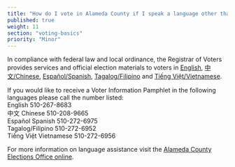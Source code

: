 ```yaml
---
title: "How do I vote in Alameda County if I speak a language other than English?"
published: true
weight: 11
section: "voting-basics"
priority: "Minor"
---
```


In compliance with federal law and local ordinance, the Registrar of Voters provides services and official election materials to voters in [English](https://www.acgov.org/rov/language.htm), [中文/Chinese](https://www.acgov.org/rov/chinese.htm), [Español/Spanish](https://www.acgov.org/rov/spanish.htm), [Tagalog/Filipino](https://www.acgov.org/rov/tagalog.htm) and [Tiếng Việt/Vietnamese](https://www.acgov.org/rov/vietnamese.htm).  

If you would like to receive a Voter Information Pamphlet in the following languages please call the number listed:  
English 510-267-8683  
中文  Chinese 510-208-9665  
Español  Spanish 510-272-6975  
Tagalog/Filipino 510-272-6952  
Tiếng Việt  Vietnamese 510-272-6956  

For more information on language assistance visit the [Alameda County Elections Office online](https://www.acgov.org/rov/language.htm).  
